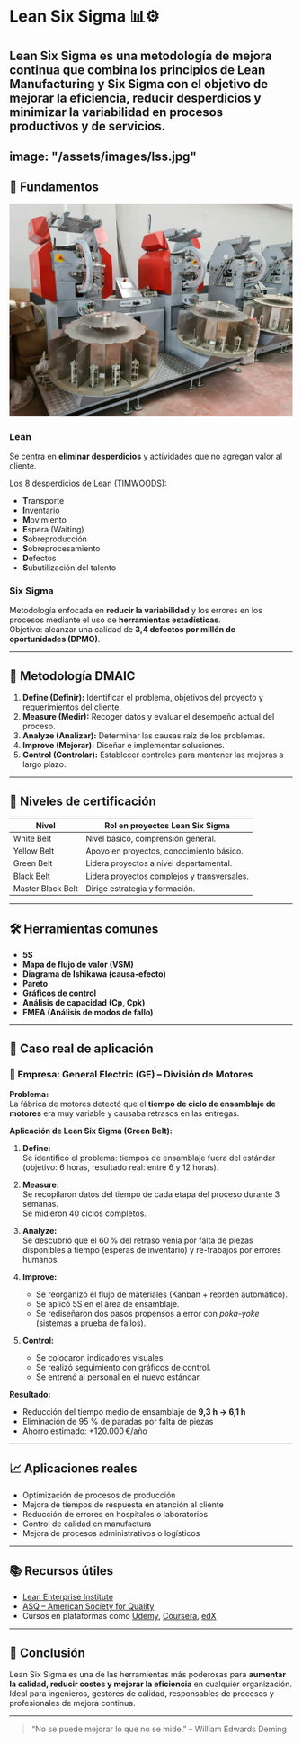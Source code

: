 # Lean Six Sigma 📊⚙️

Lean Six Sigma es una metodología de mejora continua que combina los principios de **Lean Manufacturing** y **Six Sigma** con el objetivo de **mejorar la eficiencia**, **reducir desperdicios** y **minimizar la variabilidad** en procesos productivos y de servicios.
---
image: "/assets/images/lss.jpg"
---

## 🧠 Fundamentos

<p align="center">
  <img src="/assets/images/lss.jpg" alt="Santana y Rockwell en Linares" style="max-width: 100%; height: auto;">
</p>

### Lean
Se centra en **eliminar desperdicios** y actividades que no agregan valor al cliente.

Los 8 desperdicios de Lean (TIMWOODS):
- **T**ransporte
- **I**nventario
- **M**ovimiento
- **E**spera (Waiting)
- **S**obreproducción
- **S**obreprocesamiento
- **D**efectos
- **S**ubutilización del talento

### Six Sigma
Metodología enfocada en **reducir la variabilidad** y los errores en los procesos mediante el uso de **herramientas estadísticas**.  
Objetivo: alcanzar una calidad de **3,4 defectos por millón de oportunidades (DPMO)**.

---

## 🔄 Metodología DMAIC

1. **Define (Definir):** Identificar el problema, objetivos del proyecto y requerimientos del cliente.
2. **Measure (Medir):** Recoger datos y evaluar el desempeño actual del proceso.
3. **Analyze (Analizar):** Determinar las causas raíz de los problemas.
4. **Improve (Mejorar):** Diseñar e implementar soluciones.
5. **Control (Controlar):** Establecer controles para mantener las mejoras a largo plazo.

---

## 🥋 Niveles de certificación

| Nivel        | Rol en proyectos Lean Six Sigma       |
|--------------|----------------------------------------|
| White Belt   | Nivel básico, comprensión general.     |
| Yellow Belt  | Apoyo en proyectos, conocimiento básico. |
| Green Belt   | Lidera proyectos a nivel departamental. |
| Black Belt   | Lidera proyectos complejos y transversales. |
| Master Black Belt | Dirige estrategia y formación.     |

---

## 🛠️ Herramientas comunes

- **5S**
- **Mapa de flujo de valor (VSM)**
- **Diagrama de Ishikawa (causa-efecto)**
- **Pareto**
- **Gráficos de control**
- **Análisis de capacidad (Cp, Cpk)**
- **FMEA (Análisis de modos de fallo)**

---

## 🧪 Caso real de aplicación

### 📍 Empresa: General Electric (GE) – División de Motores

**Problema:**  
La fábrica de motores detectó que el **tiempo de ciclo de ensamblaje de motores** era muy variable y causaba retrasos en las entregas.

**Aplicación de Lean Six Sigma (Green Belt):**

1. **Define:**  
   Se identificó el problema: tiempos de ensamblaje fuera del estándar (objetivo: 6 horas, resultado real: entre 6 y 12 horas).

2. **Measure:**  
   Se recopilaron datos del tiempo de cada etapa del proceso durante 3 semanas.  
   Se midieron 40 ciclos completos.

3. **Analyze:**  
   Se descubrió que el 60 % del retraso venía por falta de piezas disponibles a tiempo (esperas de inventario) y re-trabajos por errores humanos.

4. **Improve:**  
   - Se reorganizó el flujo de materiales (Kanban + reorden automático).  
   - Se aplicó 5S en el área de ensamblaje.  
   - Se rediseñaron dos pasos propensos a error con *poka-yoke* (sistemas a prueba de fallos).

5. **Control:**  
   - Se colocaron indicadores visuales.  
   - Se realizó seguimiento con gráficos de control.  
   - Se entrenó al personal en el nuevo estándar.

**Resultado:**  
- Reducción del tiempo medio de ensamblaje de **9,3 h → 6,1 h**  
- Eliminación de 95 % de paradas por falta de piezas  
- Ahorro estimado: +120.000 €/año

---

## 📈 Aplicaciones reales

- Optimización de procesos de producción
- Mejora de tiempos de respuesta en atención al cliente
- Reducción de errores en hospitales o laboratorios
- Control de calidad en manufactura
- Mejora de procesos administrativos o logísticos

---

## 📚 Recursos útiles

- [Lean Enterprise Institute](https://www.lean.org/)
- [ASQ – American Society for Quality](https://asq.org)
- Cursos en plataformas como [Udemy](https://www.udemy.com/), [Coursera](https://www.coursera.org/), [edX](https://www.edx.org/)

---

## 📌 Conclusión

Lean Six Sigma es una de las herramientas más poderosas para **aumentar la calidad, reducir costes y mejorar la eficiencia** en cualquier organización. Ideal para ingenieros, gestores de calidad, responsables de procesos y profesionales de mejora continua.

---

> “No se puede mejorar lo que no se mide.” – William Edwards Deming
